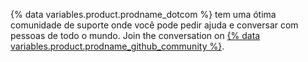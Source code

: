 {% data variables.product.prodname_dotcom %} tem uma ótima comunidade de suporte onde você pode pedir ajuda e conversar com pessoas de todo o mundo. Join the conversation on [{% data variables.product.prodname_github_community %}](https://github.com/orgs/community/discussions).
